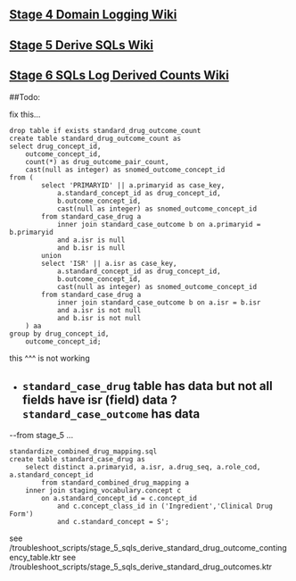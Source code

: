 ## [Stage 4 Domain Logging Wiki](../../../wiki/Stage-4-Domain-Logging)

## [Stage 5 Derive SQLs Wiki](../../../wiki/Stage-5-Derive-SQLs)

## [Stage 6 SQLs Log Derived Counts Wiki](../../../wiki/Stage-6-SQL-Log-Derived-Counts)

##Todo:

fix this...
```
drop table if exists standard_drug_outcome_count
create table standard_drug_outcome_count as
select drug_concept_id,
    outcome_concept_id,
    count(*) as drug_outcome_pair_count,
    cast(null as integer) as snomed_outcome_concept_id
from (
        select 'PRIMARYID' || a.primaryid as case_key,
            a.standard_concept_id as drug_concept_id,
            b.outcome_concept_id,
            cast(null as integer) as snomed_outcome_concept_id
        from standard_case_drug a
            inner join standard_case_outcome b on a.primaryid = b.primaryid
            and a.isr is null
            and b.isr is null
        union
        select 'ISR' || a.isr as case_key,
            a.standard_concept_id as drug_concept_id,
            b.outcome_concept_id,
            cast(null as integer) as snomed_outcome_concept_id
        from standard_case_drug a
            inner join standard_case_outcome b on a.isr = b.isr
            and a.isr is not null
            and b.isr is not null
    ) aa
group by drug_concept_id,
    outcome_concept_id;
```

this ^^^ is not working
- `standard_case_drug` table has data but not all fields have isr (field) data ? 
    `standard_case_outcome` has data
    --


--from stage_5 ... 
```
standardize_combined_drug_mapping.sql
create table standard_case_drug as
    select distinct a.primaryid, a.isr, a.drug_seq, a.role_cod, a.standard_concept_id
        from standard_combined_drug_mapping a
    inner join staging_vocabulary.concept c
        on a.standard_concept_id = c.concept_id
            and c.concept_class_id in ('Ingredient','Clinical Drug Form')
            and c.standard_concept = S';
```

see /troubleshoot_scripts/stage_5_sqls_derive_standard_drug_outcome_contingency_table.ktr
see /troubleshoot_scripts/stage_5_sqls_derive_standard_drug_outcomes.ktr
